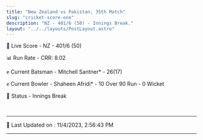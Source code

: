 ```yaml
---
title: "New Zealand vs Pakistan, 35th Match"
slug: "cricket-score-one"
description: "NZ - 401/6 (50) - Innings Break."
layout: "../../layouts/PostLayout.astro"
---
```


🔴 Live Score - NZ - 401/6 (50)  

📊 Run Rate - CRR: 8.02  

✊ Current Batsman - Mitchell Santner* - 26(17)  

✊ Current Bowler - Shaheen Afridi* - 10 Over 90 Run - 0 Wicket  

📑 Status - Innings Break

<br />

***

📝 Last Updated on : 11/4/2023, 2:56:43 PM

***

